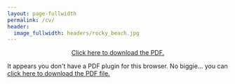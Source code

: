 ```yaml
---
layout: page-fullwidth
permalink: /cv/
header:
  image_fullwidth: headers/rocky_beach.jpg
---
```

<p align="center">
<a href="/assets/cv/CoutoCV.pdf">Click here to
download the PDF.</a>
</p>

<object data="/assets/cv/CoutoCV.pdf" type="application/pdf" width="100%" height="500px">
    <p>It appears you don't have a PDF plugin for this browser.
    No biggie... you can <a href="/assets/cv/CoutoCV.pdf">click here to
    download the PDF file.</a></p>
</object>

<!-- ---
title: "A website that doesn't exit"
layout: redirect
sitemap: false
permalink: /cv/
redirect_to:  "https://nicolecouto.github.io/assets/cv/CoutoCV.pdf"
---
This is just a page to demonstrate the `redirect`-layout, programmend by [Kanishk](http://codingtips.kanishkkunal.in/about/). -->
